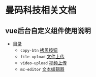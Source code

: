 # 曼码科技相关文档

## vue后台自定义组件使用说明

- [目录](/VueAdmin/README.md)
  - `copy-btn` [拷贝按钮](/VueAdmin/copyBtn.md)
  - `file-upload` [文件上传](/VueAdmin/fileUpload.md)
  - `video-upload` [视频上传](/VueAdmin/videoUpload.md)
  - `mc-editor` [文本编辑器](/VueAdmin/mc-editor.md)

